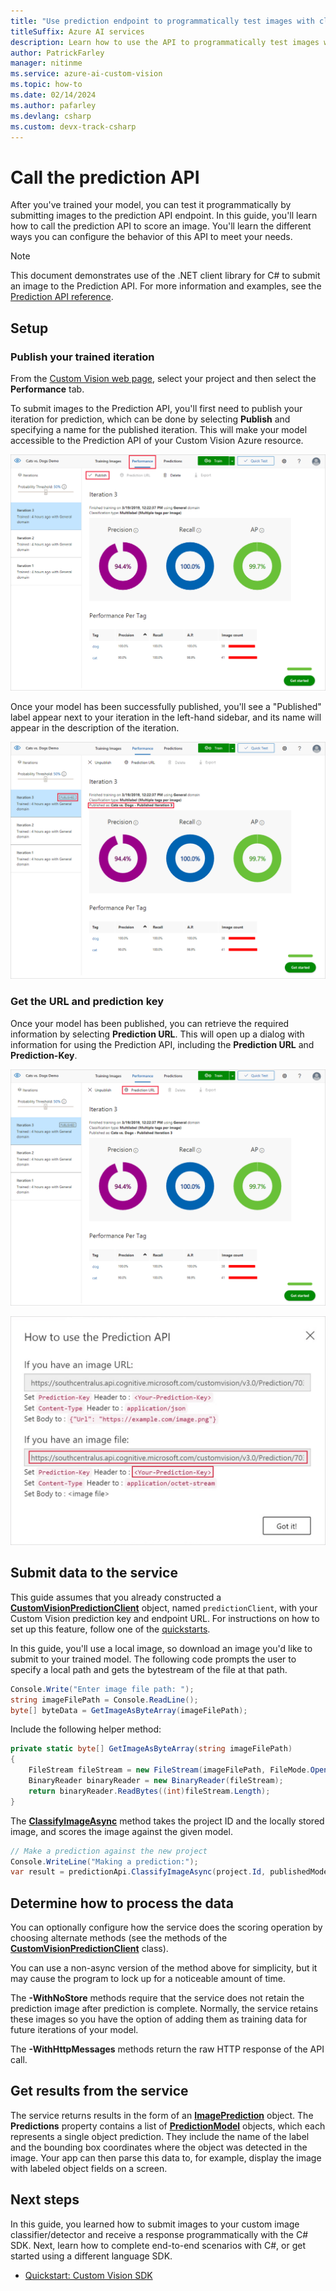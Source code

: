 ```yaml
---
title: "Use prediction endpoint to programmatically test images with classifier - Custom Vision"
titleSuffix: Azure AI services
description: Learn how to use the API to programmatically test images with your Custom Vision Service classifier.
author: PatrickFarley
manager: nitinme
ms.service: azure-ai-custom-vision
ms.topic: how-to
ms.date: 02/14/2024
ms.author: pafarley
ms.devlang: csharp
ms.custom: devx-track-csharp
---
```


# Call the prediction API

After you've trained your model, you can test it programmatically by submitting images to the prediction API endpoint. In this guide, you'll learn how to call the prediction API to score an image. You'll learn the different ways you can configure the behavior of this API to meet your needs.

> [!NOTE]
> This document demonstrates use of the .NET client library for C# to submit an image to the Prediction API. For more information and examples, see the [Prediction API reference](/rest/api/customvision/prediction/operation-groups?view=rest-customvision-prediction-v3.1).

## Setup

### Publish your trained iteration

From the [Custom Vision web page](https://customvision.ai), select your project and then select the __Performance__ tab.

To submit images to the Prediction API, you'll first need to publish your iteration for prediction, which can be done by selecting __Publish__ and specifying a name for the published iteration. This will make your model accessible to the Prediction API of your Custom Vision Azure resource.

![The performance tab is shown, with a red rectangle surrounding the Publish button.](./media/use-prediction-api/unpublished-iteration.png)

Once your model has been successfully published, you'll see a "Published" label appear next to your iteration in the left-hand sidebar, and its name will appear in the description of the iteration.

![The performance tab is shown, with a red rectangle surrounding the Published label and the name of the published iteration.](./media/use-prediction-api/published-iteration.png)

### Get the URL and prediction key

Once your model has been published, you can retrieve the required information by selecting __Prediction URL__. This will open up a dialog with information for using the Prediction API, including the __Prediction URL__ and __Prediction-Key__.

![The performance tab is shown with a red rectangle surrounding the Prediction URL button.](./media/use-prediction-api/published-iteration-prediction-url.png)

![The performance tab is shown with a red rectangle surrounding the Prediction URL value for using an image file and the Prediction-Key value.](./media/use-prediction-api/prediction-api-info.png)

## Submit data to the service

This guide assumes that you already constructed a **[CustomVisionPredictionClient](/dotnet/api/microsoft.azure.cognitiveservices.vision.customvision.prediction.customvisionpredictionclient)** object, named `predictionClient`, with your Custom Vision prediction key and endpoint URL. For instructions on how to set up this feature, follow one of the [quickstarts](quickstarts/image-classification.md).

In this guide, you'll use a local image, so download an image you'd like to submit to your trained model. The following code prompts the user to specify a local path and gets the bytestream of the file at that path.

```csharp
Console.Write("Enter image file path: ");
string imageFilePath = Console.ReadLine();
byte[] byteData = GetImageAsByteArray(imageFilePath);
```

Include the following helper method:

```csharp
private static byte[] GetImageAsByteArray(string imageFilePath)
{
    FileStream fileStream = new FileStream(imageFilePath, FileMode.Open, FileAccess.Read);
    BinaryReader binaryReader = new BinaryReader(fileStream);
    return binaryReader.ReadBytes((int)fileStream.Length);
}
```

The **[ClassifyImageAsync](/dotnet/api/microsoft.azure.cognitiveservices.vision.customvision.prediction.customvisionpredictionclientextensions.classifyimageasync#Microsoft_Azure_CognitiveServices_Vision_CustomVision_Prediction_CustomVisionPredictionClientExtensions_ClassifyImageAsync_Microsoft_Azure_CognitiveServices_Vision_CustomVision_Prediction_ICustomVisionPredictionClient_System_Guid_System_String_System_IO_Stream_System_String_System_Threading_CancellationToken_)** method takes the project ID and the locally stored image, and scores the image against the given model.

```csharp
// Make a prediction against the new project
Console.WriteLine("Making a prediction:");
var result = predictionApi.ClassifyImageAsync(project.Id, publishedModelName, byteData);
```

## Determine how to process the data

You can optionally configure how the service does the scoring operation by choosing alternate methods (see the methods of the **[CustomVisionPredictionClient](/dotnet/api/microsoft.azure.cognitiveservices.vision.customvision.prediction.customvisionpredictionclient)** class). 

You can use a non-async version of the method above for simplicity, but it may cause the program to lock up for a noticeable amount of time.

The **-WithNoStore** methods require that the service does not retain the prediction image after prediction is complete. Normally, the service retains these images so you have the option of adding them as training data for future iterations of your model.

The **-WithHttpMessages** methods return the raw HTTP response of the API call.

## Get results from the service

The service returns results in the form of an **[ImagePrediction](/dotnet/api/microsoft.azure.cognitiveservices.vision.customvision.prediction.models.imageprediction)** object. The **Predictions** property contains a list of **[PredictionModel](/dotnet/api/microsoft.azure.cognitiveservices.vision.customvision.prediction.models.predictionmodel)** objects, which each represents a single object prediction. They include the name of the label and the bounding box coordinates where the object was detected in the image. Your app can then parse this data to, for example, display the image with labeled object fields on a screen. 

## Next steps

In this guide, you learned how to submit images to your custom image classifier/detector and receive a response programmatically with the C# SDK. Next, learn how to complete end-to-end scenarios with C#, or get started using a different language SDK.

* [Quickstart: Custom Vision SDK](quickstarts/image-classification.md)
